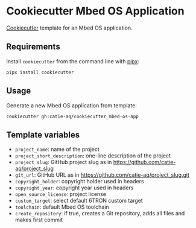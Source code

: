 # Cookiecutter Mbed OS Application

[Cookiecutter](https://github.com/audreyr/cookiecutter) template for an Mbed OS application.

## Requirements

Install `cookiecutter` from the command line with [pipx](https://pypa.github.io/pipx/):

```shell
pipx install cookiecutter
```

## Usage

Generate a new Mbed OS application from template:

```shell
cookiecutter gh:catie-aq/cookiecutter_mbed-os-app
```

## Template variables

- `project_name`: name of the project
- `project_short_description`: one-line description of the project
- `project_slug`: GitHub project slug as in https://github.com/catie-aq/project_slug
- `git_url`: GitHub URL as in https://github.com/catie-aq/project_slug.git
- `copyright_holder`: copyright holder used in headers
- `copyright_year`: copyright year used in headers
- `open_source_license`: project license
- `custom_target`: select default 6TRON custom target
- `toolchain`: default Mbed OS toolchain
- `create_repository`: if true, creates a Git repository, adds all files and makes first
  commit
